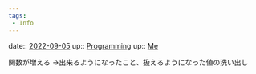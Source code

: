 ```yaml
---
tags:
 - Info
---
```


date:: [2022-09-05](Daily_Note/2022-09-05.md)
up:: [Programming](../Bar/Program/Programming.md)
up:: [Me](../Bar/Novel/Chaos/Me.md)

関数が増える
→出来るようになったこと、扱えるようになった値の洗い出し
